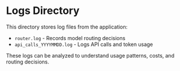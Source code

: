 # Logs Directory

This directory stores log files from the application:

- `router.log` - Records model routing decisions
- `api_calls_YYYYMMDD.log` - Logs API calls and token usage

These logs can be analyzed to understand usage patterns, costs, and routing decisions.
